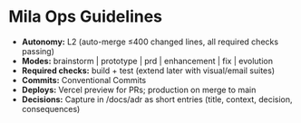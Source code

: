 # Mila Ops Guidelines
- **Autonomy:** L2 (auto-merge ≤400 changed lines, all required checks passing)
- **Modes:** brainstorm | prototype | prd | enhancement | fix | evolution
- **Required checks:** build + test (extend later with visual/email suites)
- **Commits:** Conventional Commits
- **Deploys:** Vercel preview for PRs; production on merge to main
- **Decisions:** Capture in /docs/adr as short entries (title, context, decision, consequences)